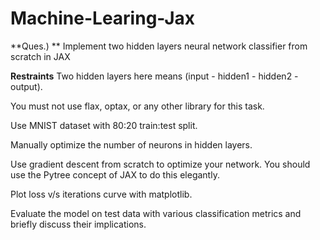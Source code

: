 # Machine-Learing-Jax


**Ques.) **
Implement two hidden layers neural network classifier from scratch in JAX

**Restraints**
Two hidden layers here means (input - hidden1 - hidden2 - output).

You must not use flax, optax, or any other library for this task.

Use MNIST dataset with 80:20 train:test split.

Manually optimize the number of neurons in hidden layers.

Use gradient descent from scratch to optimize your network. You should use the Pytree concept of JAX to do this elegantly.

Plot loss v/s iterations curve with matplotlib.

Evaluate the model on test data with various classification metrics and briefly discuss their implications.
